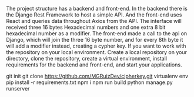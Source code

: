 The project structure has a backend and front-end. 
In the backend there is the Django Rest Framework to host a simple API. 
And the front-end uses React and queries data throughout Axios from the API. 
The interface will received three 16 bytes Hexadecimal numbers and one extra 8 bit hexadecimal number as a modifier. 
The front-end made a call to the api on Django, which will join the three 16 byte number, 
and for every 8th byte it will add a modifier instead, creating a cypher key.
If you want to work with the repository on your local environment. Create a local repository on your directory, clone the repository, create a virtual environment, install requirements for the backend and front-end, and start your applications.

git init
git clone https://github.com/MGRuizDev/cipherkey.git
virtualenv env
pip install -r requirements.txt
npm i
npm run build
python manage.py runserver
